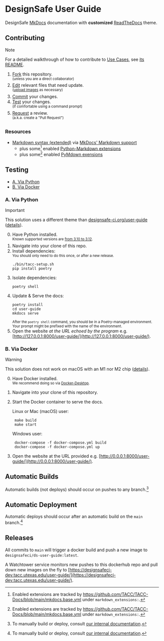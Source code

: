 # DesignSafe User Guide

DesignSafe [MkDocs](https://mkdocs.readthedocs.io/) documentation with **customized** [ReadTheDocs](https://www.mkdocs.org/user-guide/choosing-your-theme/#readthedocs) theme.

## Contributing

> [!NOTE]
> For a detailed walkthrough of how to contribute to [Use Cases](https://www.designsafe-ci.org/user-guide/usecases/), see [its README](https://github.com/DesignSafe-CI/DS-User-Guide/blob/main/user-guide/docs/usecases/README.md).

1. [Fork](https://docs.github.com/en/pull-requests/collaborating-with-pull-requests/working-with-forks/fork-a-repo) this repository.\
    <sup>(unless you are a direct collaborator)</sup>
2. [Edit](https://docs.github.com/en/repositories/working-with-files/managing-files/editing-files) relevant files that need update.\
    <sup>([upload images](https://docs.github.com/en/repositories/working-with-files/managing-files/adding-a-file-to-a-repository) as necessary)</sup>
4. [Commit](https://docs.github.com/en/pull-requests/committing-changes-to-your-project/creating-and-editing-commits/about-commits) your changes.
5. [Test](#testing) your changes.\
    <sup>(if comfortable using a command prompt)</sup>
6. [Request](https://docs.github.com/en/pull-requests/collaborating-with-pull-requests/proposing-changes-to-your-work-with-pull-requests/creating-a-pull-request) a review.\
    <sup>(a.k.a. create a "Pull Request")</sup>
   
### Resources

* [Markdown syntax (extended)](https://www.markdownguide.org/extended-syntax/) via [MkDocs' Markdown support](https://www.mkdocs.org/user-guide/writing-your-docs/#writing-with-markdown)
    - plus some[^1] enabled [Python-Markdown extensions](https://python-markdown.github.io/extensions/)
    - plus some[^1] enabled [PyMdown exensions](https://facelessuser.github.io/pymdown-extensions/#extensions)

[^1]: Enabled extensions are tracked by https://github.com/TACC/TACC-Docs/blob/main/mkdocs.base.yml under `markdown_extensions:`.

## Testing

- [A. Via Python](#a-via-python)
- [B. Via Docker](#b-via-docker)

### A. Via Python

> [!IMPORTANT]
> This solution uses a different theme than [designsafe-ci.org/user-guide](https://designsafe-ci.org/user-guide/) ([details](https://github.com/DesignSafe-CI/DS-User-Guide/issues/42)).

0. Have Python installed.\
    <sup>Known supported versions are [from 3.10 to 3.12](https://github.com/DesignSafe-CI/DS-User-Guide/blob/tacc/tacc-docs/pyproject.toml#L9).</sup>
1. Navigate into your clone of this repo.
2. Install dependencies:\
    <sup>You should only need to do this once, or after a new release.</sup>
    ```shell
    ./bin/tacc-setup.sh
    pip install poetry

    ```
3. Isolate dependencies:
    ```shell
    poetry shell

    ```
4. Update & Serve the docs:
    ```shell
    poetry install
    cd user-guide
    mkdocs serve

    ```
    <sup>After the `poetry shell` command, you should be in a Poetry-managed environment. Your prompt might be prefixed with the name of the environment.</sup>
5. Open the website _at the URL echoed by the program_ e.g.
    [http://127.0.0.1:8000/user-guide/](http://127.0.0.1:8000/user-guide/).

### B. Via Docker

> [!WARNING]
> This solution does not work on macOS with an M1 nor M2 chip ([details](https://github.com/DesignSafe-CI/DS-User-Guide/issues/51)).

0. Have Docker installed.\
    <sup>We recommend doing so via [Docker-Desktop](https://www.docker.com/products/docker-desktop).</sup>
1. Navigate into your clone of this repository.
2. Start the Docker container to serve the docs. 

   Linux or Mac (macOS) user:
   ```shell
    make build
    make start

    ```
   Windows user:
   ```shell
    docker-compose -f docker-compose.yml build
    docker-compose -f docker-compose.yml up

    ```
4. Open the website at the URL provided e.g.
    [http://0.0.0.1:8000/user-guide/](http://0.0.0.1:8000/user-guide/).


[^2]: To manually build or deploy, consult [our internal documentation](https://tacc-main.atlassian.net/wiki/x/aBhv).

## Automatic Builds

Automatic builds (not deploys) should occur on pushes to any branch.[^2]

## Automatic Deployment

Automatic deploys should occur after an automatic build on the `main` branch.[^2]

## Releases

All commits to `main` will trigger a docker build and push a new image to `designsafeci/ds-user-guide:latest`.

A Watchtower service monitors new pushes to this dockerhub repo and pull down new images on the fly to [https://designsafeci-dev.tacc.utexas.edu/user-guide/](https://designsafeci-dev.tacc.utexas.edu/user-guide/).
